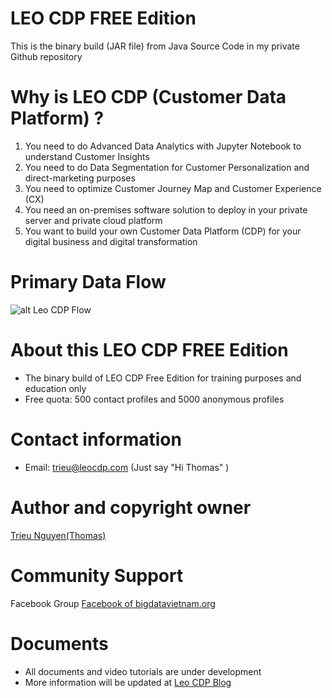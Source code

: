 # LEO CDP FREE Edition

This is the binary build (JAR file) from Java Source Code in my private Github repository

# Why is LEO CDP (Customer Data Platform) ?

1. You need to do Advanced Data Analytics with Jupyter Notebook to understand Customer Insights
2. You need to do Data Segmentation for Customer Personalization and direct-marketing purposes
3. You need to optimize Customer Journey Map and Customer Experience (CX)
4. You need an on-premises software solution to deploy in your private server and private cloud platform
5. You want to build your own Customer Data Platform (CDP) for your digital business and digital transformation

# Primary Data Flow

![alt Leo CDP Flow](https://1.bp.blogspot.com/-bES8CFhQLXs/YN5xFBoKjJI/AAAAAAAAL2c/tL9J2i9PdioOjkQl-fiPmR_xjCSwKXUNwCLcBGAsYHQ/s2048/LEO%2BCDP%2Bversion%2B1.0%2BChecklist-Data%2BFlow%2BLeo%2BCDP.png)

# About this LEO CDP FREE Edition

* The binary build of LEO CDP Free Edition for training purposes and education only 
* Free quota: 500 contact profiles and 5000 anonymous profiles

# Contact information 

* Email: trieu@leocdp.com (Just say "Hi Thomas" )

# Author and copyright owner

<a href="https://www.facebook.com/tantrieuf31" target="_blank"> Trieu Nguyen(Thomas) </a>

# Community Support 

Facebook Group <a href="https://www.facebook.com/groups/bigdatavietnam.org/" target="_blank"> Facebook of bigdatavietnam.org </a>

# Documents 

* All documents and video tutorials are  under development 
* More information will be updated at <a href="https://knowledge.leocdp.net/" target="_blank"> Leo CDP Blog </a>
